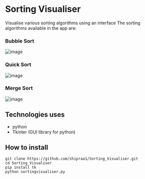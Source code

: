 # Sorting Visualiser

Visualise various sorting algorithms using an interface 
The sorting algorithms available in the app are:
### Bubble Sort
  ![image](https://user-images.githubusercontent.com/51414879/131081706-c5ce4709-76ef-46c9-a888-7e3b3afc7082.png)
### Quick Sort
  ![image](https://user-images.githubusercontent.com/51414879/131081824-10c3326b-cabf-4abc-a6b7-fc725a74ff04.png)
### Merge Sort
  ![image](https://user-images.githubusercontent.com/51414879/131081880-f959bd49-85e4-426f-979e-535a121735ec.png)

## Technologies uses 
- python
- Tkinter (GUI library for python)

## How to install
```
git clone https://github.com/shipraa1/Sorting_Visualiser.git
cd Sorting_Visualiser
pip install tk
python sortingvisualiser.py
```

